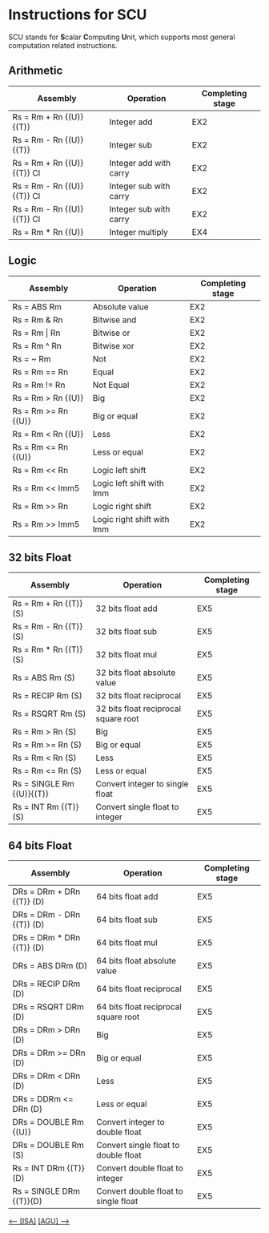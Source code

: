 # Instructions for SCU
SCU stands for **S**calar **C**omputing **U**nit, which supports most general computation related instructions.

## Arithmetic

| Assembly                      | Operation                     |  Completing stage |
| ------------------------------| ----------------              | ---------------   |
| Rs = Rm + Rn {(U)} {(T)}      | Integer add                   |   EX2             | 
| Rs = Rm - Rn {(U)} {(T)}      | Integer sub                   |   EX2             | 
| Rs = Rm + Rn {(U)} {(T)} CI   | Integer add with carry        |   EX2             | 
| Rs = Rm - Rn {(U)} {(T)} CI   | Integer sub with carry        |   EX2             | 
| Rs = Rm - Rn {(U)} {(T)} CI   | Integer sub with carry        |   EX2             | 
| Rs = Rm * Rn {(U)}            | Integer multiply              |   EX4             | 

## Logic

| Assembly                      | Operation                     |  Completing stage |
| ------------------------------| ----------------              | ---------------   |
| Rs = ABS Rm                   | Absolute value                |   EX2             | 
| Rs = Rm & Rn                  | Bitwise and                   |   EX2             | 
| Rs = Rm &#124; Rn             | Bitwise or                    |   EX2             | 
| Rs = Rm ^ Rn                  | Bitwise xor                   |   EX2             | 
| Rs = ~ Rm                     | Not                           |   EX2             | 
| Rs = Rm == Rn                 | Equal                         |   EX2             | 
| Rs = Rm != Rn                 | Not Equal                     |   EX2             | 
| Rs = Rm >  Rn {(U)}           | Big                           |   EX2             | 
| Rs = Rm >= Rn {(U)}           | Big or equal                  |   EX2             | 
| Rs = Rm <  Rn {(U)}           | Less                          |   EX2             | 
| Rs = Rm <= Rn {(U)}           | Less or equal                 |   EX2             | 
| Rs = Rm \<\< Rn               | Logic left shift              |   EX2             | 
| Rs = Rm \<\< Imm5             | Logic left shift with Imm     |   EX2             | 
| Rs = Rm \>\> Rn               | Logic right shift             |   EX2             | 
| Rs = Rm \>\> Imm5             | Logic right shift with Imm    |   EX2             | 

## 32 bits Float

| Assembly                      | Operation                                 |  Completing stage |
| ------------------------------| ----------------                          | ---------------   |
| Rs = Rm + Rn {(T)} (S)        | 32 bits float add                         |   EX5             | 
| Rs = Rm - Rn {(T)} (S)        | 32 bits float sub                         |   EX5             | 
| Rs = Rm * Rn {(T)} (S)        | 32 bits float mul                         |   EX5             | 
| Rs = ABS Rm        (S)        | 32 bits float absolute value              |   EX5             | 
| Rs = RECIP Rm      (S)        | 32 bits float reciprocal                  |   EX5             | 
| Rs = RSQRT Rm      (S)        | 32 bits float reciprocal square root      |   EX5             | 
| Rs = Rm >  Rn      (S)        | Big                                       |   EX5             | 
| Rs = Rm >= Rn      (S)        | Big or equal                              |   EX5             | 
| Rs = Rm <  Rn      (S)        | Less                                      |   EX5             | 
| Rs = Rm <= Rn      (S)        | Less or equal                             |   EX5             | 
| Rs = SINGLE Rm {(U)}{(T)}     | Convert integer to single float           |   EX5             | 
| Rs = INT    Rm {(T)}(S)       | Convert single float to integer           |   EX5             | 

## 64 bits Float

| Assembly                      | Operation                                 |  Completing stage |
| ------------------------------| ----------------                          | ---------------   |
| DRs = DRm + DRn {(T)} (D)     | 64 bits float add                         |   EX5             | 
| DRs = DRm - DRn {(T)} (D)     | 64 bits float sub                         |   EX5             | 
| DRs = DRm * DRn {(T)} (D)     | 64 bits float mul                         |   EX5             | 
| DRs = ABS DRm         (D)     | 64 bits float absolute value              |   EX5             | 
| DRs = RECIP DRm       (D)     | 64 bits float reciprocal                  |   EX5             | 
| DRs = RSQRT DRm       (D)     | 64 bits float reciprocal square root      |   EX5             | 
| DRs = DRm >  DRn      (D)     | Big                                       |   EX5             | 
| DRs = DRm >= DRn      (D)     | Big or equal                              |   EX5             | 
| DRs = DRm <  DRn      (D)     | Less                                      |   EX5             | 
| DRs = DDRm <= DRn     (D)     | Less or equal                             |   EX5             | 
| DRs = DOUBLE  Rm {(U)}        | Convert integer to double float           |   EX5             | 
| DRs = DOUBLE  Rm      (S)     | Convert single float to double float      |   EX5             | 
|  Rs = INT    DRm {(T)}(D)     | Convert double float to integer           |   EX5             | 
| Rs  = SINGLE DRm {(T)}(D)     | Convert double float to single float      |   EX5             | 

[\<-- \[ISA\]](ISA)  [\[AGU\] -->](AGU)

